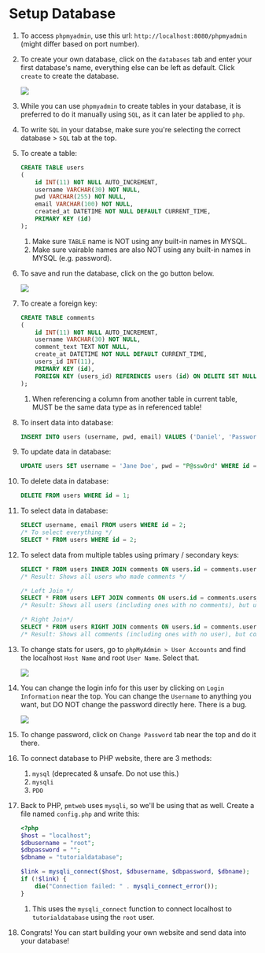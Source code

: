 # Setup Database
1. To access `phpmyadmin`, use this url: `http://localhost:8080/phpmyadmin` (might differ based on port number).

1. To create your own database, click on the `databases` tab and enter your first database's name, everything else can be left as default. Click `create` to create the database.

    ![](../images/create-database.png)

1. While you can use `phpmyadmin` to create tables in your database, it is preferred to do it manually using `SQL`, as it can later be applied to `php`.

1. To write `SQL` in your databse, make sure you're selecting the correct database > `SQL` tab at the top. 

1. To create a table:
    ```sql
    CREATE TABLE users
    (
        id INT(11) NOT NULL AUTO_INCREMENT,
        username VARCHAR(30) NOT NULL,
        pwd VARCHAR(255) NOT NULL,
        email VARCHAR(100) NOT NULL,
        created_at DATETIME NOT NULL DEFAULT CURRENT_TIME,
        PRIMARY KEY (id)
    );
    ```
    1. Make sure `TABLE` name is NOT using any built-in names in MYSQL.
    1. Make sure vairable names are also NOT using any built-in names in MYSQL (e.g. password).

1. To save and run the database, click on the go button below.

    ![](../images/go-database.png)

1. To create a foreign key:
    ```sql
    CREATE TABLE comments
    (
        id INT(11) NOT NULL AUTO_INCREMENT,
        username VARCHAR(30) NOT NULL,
        comment_text TEXT NOT NULL,
        create_at DATETIME NOT NULL DEFAULT CURRENT_TIME,
        users_id INT(11),
        PRIMARY KEY (id),
        FOREIGN KEY (users_id) REFERENCES users (id) ON DELETE SET NULL
    );
    ```
    1. When referencing a column from another table in current table, MUST be the same data type as in referenced table!

1. To insert data into database:
    ```sql
    INSERT INTO users (username, pwd, email) VALUES ('Daniel', 'Password', 'Dandadan@gmail.com');
    ```

1. To update data in database:
    ```sql
    UPDATE users SET username = 'Jane Doe', pwd = "P@ssw0rd" WHERE id = 2;
    ```

1. To delete data in database:
    ```sql
    DELETE FROM users WHERE id = 1;
    ```

1. To select data in database:
    ```sql
    SELECT username, email FROM users WHERE id = 2;
    /* To select everything */
    SELECT * FROM users WHERE id = 2;
    ```

1. To select data from multiple tables using primary / secondary keys:
    ```sql
    SELECT * FROM users INNER JOIN comments ON users.id = comments.users_id;
    /* Result: Shows all users who made comments */

    /* Left Join */
    SELECT * FROM users LEFT JOIN comments ON users.id = comments.users_id;
    /* Result: Shows all users (including ones with no comments), but users with no comments will have NULL shown under comments */

    /* Right Join*/
    SELECT * FROM users RIGHT JOIN comments ON users.id = comments.users_id;
    /* Result: Shows all comments (including ones with no user), but comments with no user will have NULL shown under user */
    ```

1. To change stats for users, go to `phpMyAdmin > User Accounts` and find the localhost `Host Name` and root `User Name`. Select that.

    ![](../images/php-users.png)

1. You can change the login info for this user by clicking on `Login Information` near the top. You can change the `Username` to anything you want, but DO NOT change the password directly here. There is a bug.

    ![](../images/user-account.png)

1. To change password, click on `Change Password` tab near the top and do it there.

1. To connect database to PHP website, there are 3 methods:
    1. `mysql` (deprecated & unsafe. Do not use this.)
    1. `mysqli`
    1. `PDO`

1. Back to PHP, `pmtweb` uses `mysqli`, so we'll be using that as well. Create a file named `config.php` and write this:
    ```php
    <?php
    $host = "localhost";
    $dbusername = "root";
    $dbpassword = "";
    $dbname = "tutorialdatabase";

    $link = mysqli_connect($host, $dbusername, $dbpassword, $dbname);
    if (!$link) {
        die("Connection failed: " . mysqli_connect_error());
    }
    ```
    1. This uses the `mysqli_connect` function to connect localhost to `tutorialdatabase` using the `root` user.

1. Congrats! You can start building your own website and send data into your database!